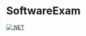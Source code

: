 # SoftwareExam

[![.NET](https://github.com/Simpada/SoftwareExam/actions/workflows/dotnet.yml/badge.svg)](https://github.com/Simpada/SoftwareExam/actions/workflows/dotnet.yml)

